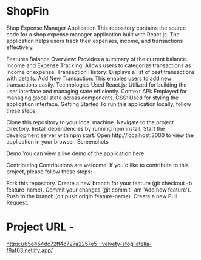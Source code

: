 # ShopFin
Shop Expense Manager Application
This repository contains the source code for a shop expense manager application built with React.js. The application helps users track their expenses, income, and transactions effectively.

Features
Balance Overview: Provides a summary of the current balance.
Income and Expense Tracking: Allows users to categorize transactions as income or expense.
Transaction History: Displays a list of past transactions with details.
Add New Transaction: This enables users to add new transactions easily.
Technologies Used
React.js: Utilized for building the user interface and managing state efficiently.
Context API: Employed for managing global state across components.
CSS: Used for styling the application interface.
Getting Started
To run this application locally, follow these steps:

Clone this repository to your local machine.
Navigate to the project directory.
Install dependencies by running npm install.
Start the development server with npm start.
Open http://localhost:3000 to view the application in your browser.
Screenshots


Demo
You can view a live demo of the application here.

Contributing
Contributions are welcome! If you'd like to contribute to this project, please follow these steps:

Fork this repository.
Create a new branch for your feature (git checkout -b feature-name).
Commit your changes (git commit -am 'Add new feature').
Push to the branch (git push origin feature-name).
Create a new Pull Request.




# Project URL -
https://65e454dc72ff4c727a2257e5--velvety-sfogliatella-f9af03.netlify.app/
